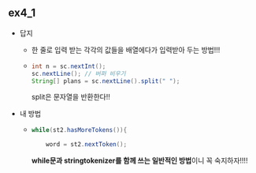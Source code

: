 ## ex4_1

- 답지
  - 한 줄로 입력 받는 각각의 값들을 배열에다가 입력받아 두는 방법!!!

  - ```java
    int n = sc.nextInt();
    sc.nextLine(); // 버퍼 비우기
    String[] plans = sc.nextLine().split(" ");
    ```

    split은 문자열을 반환한다!!

    

- 내 방법

  - ```java
    while(st2.hasMoreTokens()){
    
        word = st2.nextToken();
    ```

    **while문과 stringtokenizer를 함께 쓰는 일반적인 방법**이니 꼭 숙지하자!!!!

